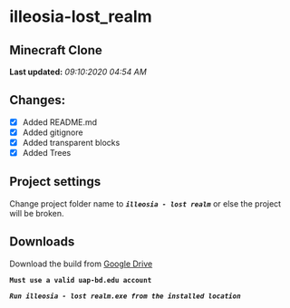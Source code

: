 # illeosia-lost_realm
## Minecraft Clone

**Last updated:** *09:10:2020 04:54 AM*
## Changes:
- [x] Added README.md
- [x] Added gitignore
- [x] Added transparent blocks
- [x] Added Trees

## Project settings
Change project folder name to **_`illeosia - lost realm`_** or else the project will be broken.
## Downloads
Download the build from [Google Drive](https://drive.google.com/drive/folders/17MD3NLw59xFD-g4A5LubsAYXB-7tRgZw?usp=sharing)

**```Must use a valid uap-bd.edu account```**

**_```Run illeosia - lost realm.exe from the installed location```_**
